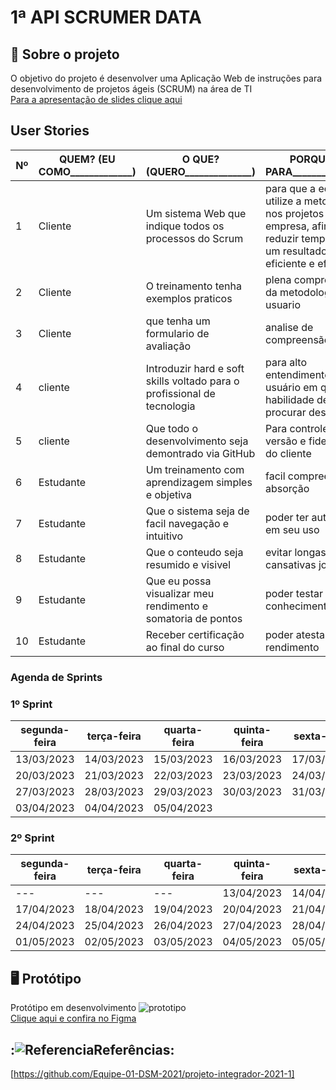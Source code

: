 # 1ª API SCRUMER DATA
   
<span id="sobre">

## :bookmark_tabs: Sobre o projeto

O objetivo do projeto é desenvolver uma Aplicação Web de instruções para desenvolvimento de projetos ágeis (SCRUM) na área de TI
   <br> [Para a apresentação de slides clique aqui](https://www.canva.com/design/DAFfpxBQ0jo/Dczruq90oB3rmNVxNUByaQ/edit?utm_content=DAFfpxBQ0jo&utm_campaign=designshare&utm_medium=link2&utm_source=sharebutton)
   
## User Stories

Nº	|	QUEM? (EU COMO_____________)	|	O QUE? (QUERO______________)	|	PORQUE? ( PARA_______________)
---	|	---	|	---	|	---
1	|	Cliente	|	Um sistema Web que indique todos os processos do Scrum 	|	para que a equipe utilize a metodologia nos projetos da empresa, afim de reduzir tempo e ter um resultado mais eficiente e eficaz
2	|	Cliente	|	O treinamento tenha exemplos praticos	|	plena compreensao da metodologia pelo usuario
3	|	Cliente	|	que tenha um formulario de avaliação	|	analise de compreensão
4	|	cliente	|	Introduzir hard  e soft skills voltado para o profissional de tecnologia	|	para alto entendimento do usuário em qual habilidade devera procurar desenvolver
5	|	cliente	|	Que todo o desenvolvimento seja demontrado via GitHub	|	Para controle de versão e fidelização do cliente
6	|	Estudante	|	Um treinamento com aprendizagem simples e objetiva	|	facil compreensao e absorção
7	|	Estudante	|	Que o sistema seja de facil navegação e intuitivo	|	poder ter autonomia em seu uso
8	|	Estudante	|	Que o conteudo seja resumido e visivel	|	evitar longas e cansativas jornadas
9	|	Estudante	|	Que eu possa visualizar meu rendimento e somatoria de pontos 	|	poder testar meu conhecimento
10	|	Estudante	|	Receber certificação ao final do curso	|	poder atestar o meu rendimento 

### Agenda de Sprints
   
### 1º Sprint   

segunda-feira	|	terça-feira	|	quarta-feira	|	quinta-feira	|	sexta-feira
---	|	---	|	---	|	---	|	---
13/03/2023	|	14/03/2023	|	15/03/2023	|	16/03/2023	|	17/03/2023
20/03/2023	|	21/03/2023	|	22/03/2023	|	23/03/2023	|	24/03/2023
27/03/2023	|	28/03/2023	|	29/03/2023	|	30/03/2023	|	31/03/2023
03/04/2023	|	04/04/2023	|	05/04/2023	|		|	

### 2º Sprint

segunda-feira	|	terça-feira	|	quarta-feira	|	quinta-feira	|	sexta-feira
---   |  ---   |  ---   |  ---   |  ---
   ---	|	---   |	---	|	13/04/2023	|	14/04/2023
17/04/2023	|	18/04/2023	|	19/04/2023	|	20/04/2023	|	21/04/2023
24/04/2023	|	25/04/2023	|	26/04/2023	|	27/04/2023	|	28/04/2023
01/05/2023	|	02/05/2023	|	03/05/2023	|	04/05/2023	|	05/05/2023

<span id="backlogs">

<span id="prototipo">

## :desktop_computer: Protótipo

Protótipo em desenvolvimento
![prototipo](https://user-images.githubusercontent.com/127904356/227746088-defa4fae-ee22-4cc1-b725-82dc3966b426.png)
   <br>
[Clique aqui e confira no Figma](https://www.figma.com/file/6gbyHKTwMu6AtCvpNNlncy/Prototipo-de-Site-Scrummerdata?node-id=0%3A1&t=ANco7FaQ7l6z7eZ0-1)

<span id="tecnologias">

<span id="licenca">

## :![Referencia](https://user-images.githubusercontent.com/127904356/227745344-64985a30-71e7-48da-be0f-d716b1c1a0f0.png)Referências:
[https://github.com/Equipe-01-DSM-2021/projeto-integrador-2021-1]
